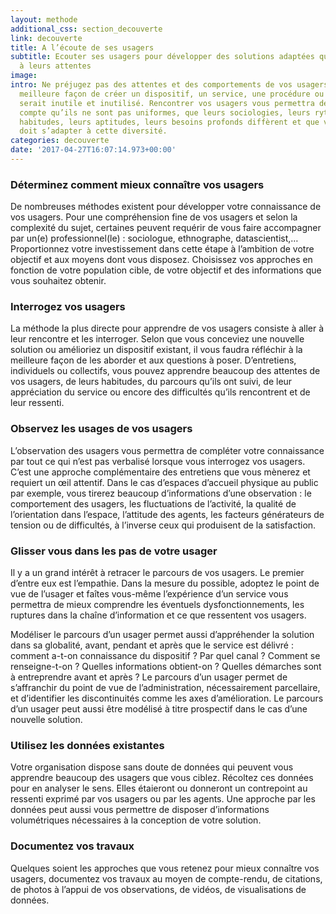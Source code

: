 ```yaml
---
layout: methode
additional_css: section_decouverte
link: decouverte
title: A l’écoute de ses usagers
subtitle: Ecouter ses usagers pour développer des solutions adaptées qui répondent
  à leurs attentes
image: 
intro: Ne préjugez pas des attentes et des comportements de vos usagers. C’est la
  meilleure façon de créer un dispositif, un service, une procédure ou un espace qui
  serait inutile et inutilisé. Rencontrer vos usagers vous permettra de vous rendre
  compte qu’ils ne sont pas uniformes, que leurs sociologies, leurs rythmes, leurs
  habitudes, leurs aptitudes, leurs besoins profonds diffèrent et que votre solution
  doit s’adapter à cette diversité.
categories: decouverte
date: '2017-04-27T16:07:14.973+00:00'
---
```


### Déterminez comment mieux connaître vos usagers
De nombreuses méthodes existent pour développer votre connaissance de vos usagers. Pour une compréhension fine de vos usagers et selon la complexité du sujet, certaines peuvent requérir de vous faire accompagner par un(e) professionnel(le) : sociologue, ethnographe, datascientist,… Proportionnez votre investissement dans cette étape à l’ambition de votre objectif et aux moyens dont vous disposez. Choisissez vos approches en fonction de votre population cible, de votre objectif et des informations que vous souhaitez obtenir.   

### Interrogez vos usagers
La méthode la plus directe pour apprendre de vos usagers consiste à aller à leur rencontre et les interroger. Selon que vous conceviez une nouvelle solution ou amélioriez un dispositif existant, il vous faudra réfléchir à la meilleure façon de les aborder et aux questions à poser. D’entretiens, individuels ou collectifs, vous pouvez apprendre beaucoup des attentes de vos usagers, de leurs habitudes, du parcours qu’ils ont suivi, de leur appréciation du service ou encore des difficultés qu’ils rencontrent et de leur ressenti. 

### Observez les usages de vos usagers 
L’observation des usagers vous permettra de compléter votre connaissance par tout ce qui n’est pas verbalisé lorsque vous interrogez vos usagers. C’est une approche complémentaire des entretiens que vous mènerez et requiert un œil attentif. Dans le cas d’espaces d’accueil physique au public par exemple, vous tirerez beaucoup d’informations d’une observation : le comportement des usagers, les fluctuations de l’activité, la qualité de l’orientation dans l’espace, l’attitude des agents, les facteurs générateurs de tension ou de difficultés, à l’inverse ceux qui produisent de la satisfaction.   

### Glisser vous dans les pas  de votre usager 
Il y a un grand intérêt à retracer le parcours de vos usagers. Le premier d’entre eux est l’empathie. Dans la mesure du possible, adoptez le point de vue de l’usager et faîtes vous-même l’expérience d’un service vous permettra de mieux comprendre les éventuels dysfonctionnements, les ruptures dans la chaîne d’information et ce que ressentent vos usagers. 

Modéliser le parcours d’un usager permet aussi d’appréhender la solution dans sa globalité, avant, pendant et après que le service est délivré : comment a-t-on connaissance du dispositif ? Par quel canal ? Comment se renseigne-t-on ? Quelles informations obtient-on ? Quelles démarches sont à entreprendre avant et après ? Le parcours d’un usager permet de s’affranchir du point de vue de l’administration, nécessairement parcellaire, et d’identifier les discontinuités comme les axes d’amélioration. Le parcours d’un usager peut aussi être modélisé à titre prospectif dans le cas d’une nouvelle solution.    

### Utilisez les données existantes
Votre organisation dispose sans doute de données qui peuvent vous apprendre beaucoup des usagers que vous ciblez. Récoltez ces données pour en analyser le sens. Elles étaieront ou donneront un contrepoint au ressenti exprimé par vos usagers ou par les agents. Une approche par les données peut aussi vous permettre de disposer d’informations volumétriques nécessaires à la conception de votre solution.  

### Documentez vos travaux 
Quelques soient les approches que vous retenez pour mieux connaître vos usagers, documentez vos travaux au moyen de compte-rendu, de citations, de photos à l’appui de vos observations, de vidéos, de visualisations de données. 

